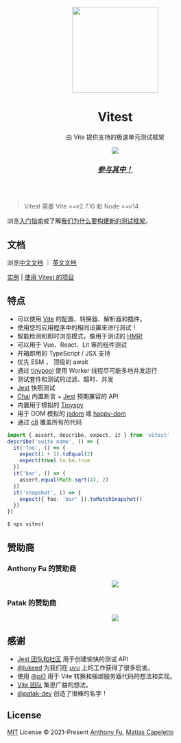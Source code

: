 <p align="center">
<img src="https://user-images.githubusercontent.com/11247099/145112184-a9ff6727-661c-439d-9ada-963124a281f7.png" height="200">
</p>

<h1 align="center">
Vitest
</h1>
<p align="center">
由 Vite 提供支持的极速单元测试框架
</p>
<p align="center">
  <a href="https://www.npmjs.com/package/vitest"><img src="https://img.shields.io/npm/v/vitest?color=a1b858&label="></a>
</p>
<h3 align="center">
<a href="https://chat.vitest.dev"><i>参与其中！</i></a>
</h3>
<br>
<br>

> Vitest 需要 Vite >=v2.7.10 和 Node >=v14

浏览[入门指南](https://cn-vitest.netlify.app/guide/)或了解[我们为什么要构建新的测试框架](https://cn-vitest.netlify.app/guide/why.html)。

## 文档

浏览<a href="https://cn-vitest.netlify.app">中文文档</a> ｜ <a href="https://vitest.dev">英文文档</a>

<a href="https://cn-vitest.netlify.app/guide/#实例">实例</a> | <a href="https://cn-vitest.netlify.app/guide/#使用-vitest-的项目">使用 Vitest 的项目</a>

## 特点

- 可以使用 [Vite](https://cn.vitejs.dev) 的配置、转换器、解析器和插件。
- 使用您的应用程序中的相同设置来进行测试！
- 智能检测和即时浏览模式，像用于测试的 [HMR!](https://twitter.com/antfu7/status/1468233216939245579)
- 可以用于 Vue、React、Lit 等的组件测试
- 开箱即用的 TypeScript / JSX 支持
- 优先 ESM ， 顶级的 await
- 通过 [tinypool](https://github.com/tinylibs/tinypool) 使用 Worker 线程尽可能多地并发运行
- 测试套件和测试的过滤、超时、并发
- [Jest](https://jestjs.io/zh-Hans/docs/snapshot-testing) 快照测试
- [Chai](https://www.chaijs.com) 内置断言 + [Jest](https://jestjs.io/zh-Hans/docs/expect) 预期兼容的 API
- 内置用于模拟的 [Tinyspy](https://github.com/tinylibs/tinyspy)
- 用于 DOM 模拟的 [jsdom](https://github.com/jsdom/jsdom) 或 [happy-dom](https://github.com/capricorn86/happy-dom)
- 通过 [c8](https://github.com/bcoe/c8) 覆盖所有的代码

```ts
import { assert, describe, expect, it } from 'vitest'
describe('suite name', () => {
  it('foo', () => {
    expect(1 + 1).toEqual(2)
    expect(true).to.be.true
  })
  it('bar', () => {
    assert.equal(Math.sqrt(4), 2)
  })
  it('snapshot', () => {
    expect({ foo: 'bar' }).toMatchSnapshot()
  })
})
```

```bash
$ npx vitest
```

## 赞助商

### Anthony Fu 的赞助商

<p align="center">
  <a href="https://cdn.jsdelivr.net/gh/antfu/static/sponsors.svg">
    <img src='https://cdn.jsdelivr.net/gh/antfu/static/sponsors.svg'/>
  </a>
</p>

### Patak 的赞助商

<p align="center">
  <a href="https://patak.dev/sponsors.svg">
    <img src='https://patak.dev/sponsors.svg'/>
  </a>
</p>

## 感谢

- [Jest 团队和社区](https://jestjs.io/zh-Hans/) 用于创建愉快的测试 API
- [@lukeed](https://github.com/lukeed) 为我们在 [uvu](https://github.com/lukeed/uvu) 上的工作获得了很多启发。
- 使用 [@pi0](https://github.com/pi0) 用于 Vite 转换和捆绑服务器代码的想法和实现。
- [Vite 团队](https://github.com/vitejs/vite) 集思广益的想法。
- [@patak-dev](https://github.com/patak-dev) 创造了很棒的名字！

## License

[MIT](https://github.com/xiaoxunyao/cn.vitest.dev/blob/master/LICENSE) License © 2021-Present [Anthony Fu](https://github.com/antfu), [Matias Capeletto](https://github.com/patak-dev)
